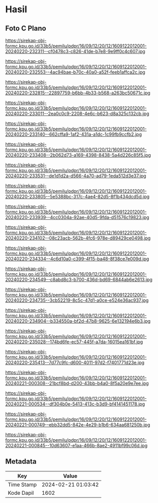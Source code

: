 # Hasil

## Foto C Plano

https://sirekap-obj-formc.kpu.go.id/33b5/pemilu/pdpr/16/09/12/20/12/1609122012001-20240220-232311--cf0478c3-c826-41de-b7e8-9e9ff0c4c607.jpg

https://sirekap-obj-formc.kpu.go.id/33b5/pemilu/pdpr/16/09/12/20/12/1609122012001-20240220-232553--4ac94bae-b70c-40a0-a52f-feeb1affca2c.jpg

https://sirekap-obj-formc.kpu.go.id/33b5/pemilu/pdpr/16/09/12/20/12/1609122012001-20240220-232815--22897759-b6bb-4b33-b568-a263bc50671c.jpg

https://sirekap-obj-formc.kpu.go.id/33b5/pemilu/pdpr/16/09/12/20/12/1609122012001-20240220-233011--2ea0c0c9-2208-4e6c-b623-d8a325c132cb.jpg

https://sirekap-obj-formc.kpu.go.id/33b5/pemilu/pdpr/16/09/12/20/12/1609122012001-20240220-233140--662cffa9-1af2-431a-a1dc-1c99fb9ccfb2.jpg

https://sirekap-obj-formc.kpu.go.id/33b5/pemilu/pdpr/16/09/12/20/12/1609122012001-20240220-233408--2b062d73-a169-4398-8438-5a4d226c85f5.jpg

https://sirekap-obj-formc.kpu.go.id/33b5/pemilu/pdpr/16/09/12/20/12/1609122012001-20240220-233531--de1d1d2a-d566-4a70-ad79-1eda512d3e37.jpg

https://sirekap-obj-formc.kpu.go.id/33b5/pemilu/pdpr/16/09/12/20/12/1609122012001-20240220-233805--5e5388bc-317c-4ae4-82d5-8f1b434dcd5d.jpg

https://sirekap-obj-formc.kpu.go.id/33b5/pemilu/pdpr/16/09/12/20/12/1609122012001-20240220-233939--4cc0304a-92ae-40d5-9fda-d51576c19823.jpg

https://sirekap-obj-formc.kpu.go.id/33b5/pemilu/pdpr/16/09/12/20/12/1609122012001-20240220-234102--08c23acb-562b-4fc6-978e-d89429ce0498.jpg

https://sirekap-obj-formc.kpu.go.id/33b5/pemilu/pdpr/16/09/12/20/12/1609122012001-20240220-234334--4c6d10a0-c399-4f15-ba48-8f38ce7e009d.jpg

https://sirekap-obj-formc.kpu.go.id/33b5/pemilu/pdpr/16/09/12/20/12/1609122012001-20240220-234549--c8abd8c3-b700-436d-bd69-6844ab6e2613.jpg

https://sirekap-obj-formc.kpu.go.id/33b5/pemilu/pdpr/16/09/12/20/12/1609122012001-20240220-234735--3cb52219-8c5c-47d1-a0ce-e524e36ac937.jpg

https://sirekap-obj-formc.kpu.go.id/33b5/pemilu/pdpr/16/09/12/20/12/1609122012001-20240220-234904--b334550a-bf2d-47b8-9625-6e132194e6b3.jpg

https://sirekap-obj-formc.kpu.go.id/33b5/pemilu/pdpr/16/09/12/20/12/1609122012001-20240220-235028--174bd6fe-ec57-445f-a7da-16015ea161bf.jpg

https://sirekap-obj-formc.kpu.go.id/33b5/pemilu/pdpr/16/09/12/20/12/1609122012001-20240220-235413--7d77c9fc-d600-4011-97d2-f7401771d23e.jpg

https://sirekap-obj-formc.kpu.go.id/33b5/pemilu/pdpr/16/09/12/20/12/1609122012001-20240221-000308--21bcf8bd-d200-43bb-b4a0-8f5a20e9e7ee.jpg

https://sirekap-obj-formc.kpu.go.id/33b5/pemilu/pdpr/16/09/12/20/12/1609122012001-20240221-000534--df304b0e-5413-413c-b3d9-bf4141451178.jpg

https://sirekap-obj-formc.kpu.go.id/33b5/pemilu/pdpr/16/09/12/20/12/1609122012001-20240221-000749--ebb32dd5-842e-4e29-b1b6-634aa681250b.jpg

https://sirekap-obj-formc.kpu.go.id/33b5/pemilu/pdpr/16/09/12/20/12/1609122012001-20240221-000845--10d63607-e1aa-466b-8ae2-4911bf99c06d.jpg


## Metadata

| Key        | Value               |
| ---------- | ------------------- |
| Time Stamp | 2024-02-21 01:03:42 |
| Kode Dapil | 1602                |



